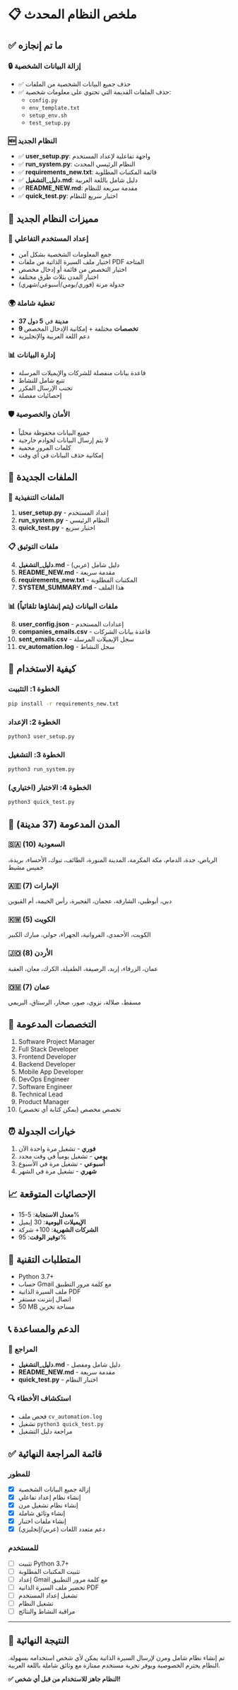 # 📋 ملخص النظام المحدث

## ✅ ما تم إنجازه

### 🔒 إزالة البيانات الشخصية
- ✅ حذف جميع البيانات الشخصية من الملفات
- ✅ حذف الملفات القديمة التي تحتوي على معلومات شخصية:
  - `config.py`
  - `env_template.txt`
  - `setup_env.sh`
  - `test_setup.py`

### 🆕 النظام الجديد
- ✅ **user_setup.py**: واجهة تفاعلية لإعداد المستخدم
- ✅ **run_system.py**: النظام الرئيسي المحدث
- ✅ **requirements_new.txt**: قائمة المكتبات المطلوبة
- ✅ **دليل_التشغيل.md**: دليل شامل باللغة العربية
- ✅ **README_NEW.md**: مقدمة سريعة للنظام
- ✅ **quick_test.py**: اختبار سريع للنظام

## 🎯 مميزات النظام الجديد

### 🔧 إعداد المستخدم التفاعلي
- جمع المعلومات الشخصية بشكل آمن
- اختيار ملف السيرة الذاتية من ملفات PDF المتاحة
- اختيار التخصص من قائمة أو إدخال مخصص
- اختيار المدن بثلاث طرق مختلفة
- جدولة مرنة (فوري/يومي/أسبوعي/شهري)

### 🌍 تغطية شاملة
- **37 مدينة** في **5 دول**
- **9 تخصصات** مختلفة + إمكانية الإدخال المخصص
- دعم اللغة العربية والإنجليزية

### 📊 إدارة البيانات
- قاعدة بيانات منفصلة للشركات والإيميلات المرسلة
- تتبع شامل للنشاط
- تجنب الإرسال المكرر
- إحصائيات مفصلة

### 🛡️ الأمان والخصوصية
- جميع البيانات محفوظة محلياً
- لا يتم إرسال البيانات لخوادم خارجية
- كلمات المرور محمية
- إمكانية حذف البيانات في أي وقت

## 📁 الملفات الجديدة

### 🐍 الملفات التنفيذية
1. **user_setup.py** - إعداد المستخدم
2. **run_system.py** - النظام الرئيسي
3. **quick_test.py** - اختبار سريع

### 📋 ملفات التوثيق
4. **دليل_التشغيل.md** - دليل شامل (عربي)
5. **README_NEW.md** - مقدمة سريعة
6. **requirements_new.txt** - المكتبات المطلوبة
7. **SYSTEM_SUMMARY.md** - هذا الملف

### 📊 ملفات البيانات (يتم إنشاؤها تلقائياً)
8. **user_config.json** - إعدادات المستخدم
9. **companies_emails.csv** - قاعدة بيانات الشركات
10. **sent_emails.csv** - سجل الإيميلات المرسلة
11. **cv_automation.log** - سجل النشاط

## 🚀 كيفية الاستخدام

### الخطوة 1: التثبيت
```bash
pip install -r requirements_new.txt
```

### الخطوة 2: الإعداد
```bash
python3 user_setup.py
```

### الخطوة 3: التشغيل
```bash
python3 run_system.py
```

### الخطوة 4: الاختبار (اختياري)
```bash
python3 quick_test.py
```

## 🎯 المدن المدعومة (37 مدينة)

### 🇸🇦 السعودية (10)
الرياض، جدة، الدمام، مكة المكرمة، المدينة المنورة، الطائف، تبوك، الأحساء، بريدة، خميس مشيط

### 🇦🇪 الإمارات (7)
دبي، أبوظبي، الشارقة، عجمان، الفجيرة، رأس الخيمة، أم القيوين

### 🇰🇼 الكويت (5)
الكويت، الأحمدي، الفروانية، الجهراء، حولي، مبارك الكبير

### 🇯🇴 الأردن (8)
عمان، الزرقاء، إربد، الرصيفة، الطفيلة، الكرك، معان، العقبة

### 🇴🇲 عمان (7)
مسقط، صلالة، نزوى، صور، صحار، الرستاق، البريمي

## 💼 التخصصات المدعومة

1. Software Project Manager
2. Full Stack Developer
3. Frontend Developer
4. Backend Developer
5. Mobile App Developer
6. DevOps Engineer
7. Software Engineer
8. Technical Lead
9. Product Manager
10. تخصص مخصص (يمكن كتابة أي تخصص)

## ⏰ خيارات الجدولة

1. **فوري** - تشغيل مرة واحدة الآن
2. **يومي** - تشغيل يومياً في وقت محدد
3. **أسبوعي** - تشغيل مرة في الأسبوع
4. **شهري** - تشغيل مرة في الشهر

## 📈 الإحصائيات المتوقعة

- **معدل الاستجابة**: 5-15%
- **الإيميلات اليومية**: 30 إيميل
- **الشركات الشهرية**: 100+ شركة
- **توفير الوقت**: 95%

## 🔧 المتطلبات التقنية

- Python 3.7+
- حساب Gmail مع كلمة مرور التطبيق
- ملف السيرة الذاتية PDF
- اتصال إنترنت مستقر
- 50 MB مساحة تخزين

## 📞 الدعم والمساعدة

### 📖 المراجع
- **دليل_التشغيل.md** - دليل شامل ومفصل
- **README_NEW.md** - مقدمة سريعة
- **quick_test.py** - اختبار النظام

### 🔍 استكشاف الأخطاء
- فحص ملف `cv_automation.log`
- تشغيل `python3 quick_test.py`
- مراجعة دليل التشغيل

## ✅ قائمة المراجعة النهائية

### للمطور
- [x] إزالة جميع البيانات الشخصية
- [x] إنشاء نظام إعداد تفاعلي
- [x] إنشاء نظام تشغيل مرن
- [x] إنشاء وثائق شاملة
- [x] إنشاء ملفات اختبار
- [x] دعم متعدد اللغات (عربي/إنجليزي)

### للمستخدم
- [ ] تثبيت Python 3.7+
- [ ] تثبيت المكتبات المطلوبة
- [ ] إعداد Gmail مع كلمة مرور التطبيق
- [ ] تحضير ملف السيرة الذاتية PDF
- [ ] تشغيل إعداد المستخدم
- [ ] تشغيل النظام
- [ ] مراقبة النشاط والنتائج

---

## 🎉 النتيجة النهائية

تم إنشاء نظام شامل ومرن لإرسال السيرة الذاتية يمكن لأي شخص استخدامه بسهولة. النظام يحترم الخصوصية ويوفر تجربة مستخدم ممتازة مع وثائق شاملة باللغة العربية.

**✅ النظام جاهز للاستخدام من قبل أي شخص!** 